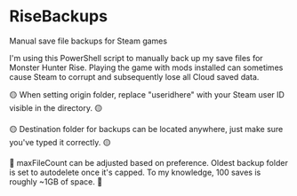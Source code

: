 # RiseBackups
Manual save file backups for Steam games


I'm using this PowerShell script to manually back up my save files for Monster Hunter Rise. Playing the game with mods installed can sometimes cause Steam to corrupt and subsequently lose all Cloud saved data. 

🟡 When setting origin folder, replace "useridhere" with your Steam user ID visible in the directory. 🟡

🟡 Destination folder for backups can be located anywhere, just make sure you've typed it correctly. 🟡

🔵 maxFileCount can be adjusted based on preference. Oldest backup folder is set to autodelete once it's capped. To my knowledge, 100 saves is roughly ~1GB of space. 🔵


